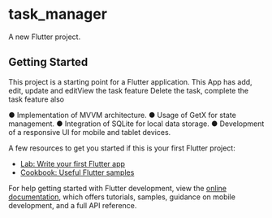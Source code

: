 # task_manager

A new Flutter project.

## Getting Started

This project is a starting point for a Flutter application.
This App has add, edit, update and editView the task feature
Delete the task, complete the task feature also

● Implementation of MVVM architecture.
● Usage of GetX for state management.
● Integration of SQLite for local data storage.
● Development of a responsive UI for mobile and tablet devices.


A few resources to get you started if this is your first Flutter project:

- [Lab: Write your first Flutter app](https://docs.flutter.dev/get-started/codelab)
- [Cookbook: Useful Flutter samples](https://docs.flutter.dev/cookbook)

For help getting started with Flutter development, view the
[online documentation](https://docs.flutter.dev/), which offers tutorials,
samples, guidance on mobile development, and a full API reference.
